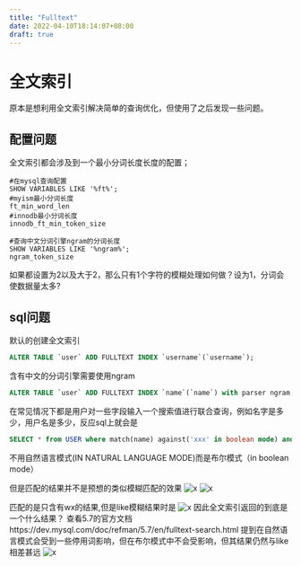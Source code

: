 ```yaml
---
title: "Fulltext"
date: 2022-04-10T18:14:07+08:00
draft: true
---
```


# 全文索引
原本是想利用全文索引解决简单的查询优化，但使用了之后发现一些问题。
## 配置问题
全文索引都会涉及到一个最小分词长度长度的配置；
````
#在mysql查询配置
SHOW VARIABLES LIKE '%ft%';
#myism最小分词长度
ft_min_word_len
#innodb最小分词长度
innodb_ft_min_token_size

#查询中文分词引擎ngram的分词长度
SHOW VARIABLES LIKE '%ngram%';
ngram_token_size
````
如果都设置为2以及大于2，那么只有1个字符的模糊处理如何做？设为1，分词会使数据量太多?

## sql问题
默认的创建全文索引
````sql
ALTER TABLE `user` ADD FULLTEXT INDEX `username`(`username`);
````

含有中文的分词引擎需要使用ngram
````sql
ALTER TABLE `user` ADD FULLTEXT INDEX `name`(`name`) with parser ngram;
````

在常见情况下都是用户对一些字段输入一个搜索值进行联合查询，例如名字是多少，用户名是多少，反应sql上就会是
````sql
SELECT * from USER where match(name) against('xxx' in boolean mode) and match(username ) against('xxx' in boolean mode) limit 10;
````
不用自然语言模式(IN NATURAL LANGUAGE MODE)而是布尔模式（in boolean mode）

但是匹配的结果并不是预想的类似模糊匹配的效果
![x](/images/mysql/ft1.png)
![x](/images/mysql/ft2.png)

匹配的是只含有wx的结果,但是like模糊结果时是
![x](/images/mysql/ft3.png)
因此全文索引返回的到底是一个什么结果？
查看5.7的官方文档https://dev.mysql.com/doc/refman/5.7/en/fulltext-search.html
提到在自然语言模式会受到一些停用词影响，但在布尔模式中不会受影响，但其结果仍然与like相差甚远
![x](/images/mysql/ft4.png)